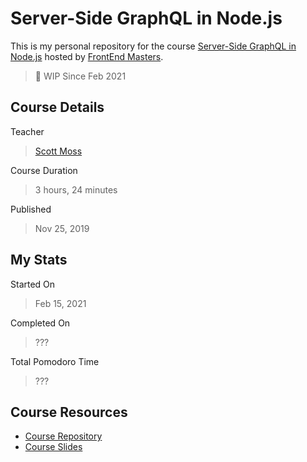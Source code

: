 # Server-Side GraphQL in Node.js

This is my personal repository for the course [Server-Side GraphQL in Node.js](https://frontendmasters.com/courses/server-graphql-nodejs/) hosted by [FrontEnd Masters](https://frontendmasters.com/).

> 🚧 WIP Since Feb 2021

## Course Details

Teacher

> [Scott Moss](https://twitter.com/scotups)

Course Duration

> 3 hours, 24 minutes

Published

> Nov 25, 2019

## My Stats

Started On

> Feb 15, 2021

Completed On

> ???

Total Pomodoro Time

> ???

## Course Resources

- [Course Repository](https://github.com/FrontendMasters/fullstack-graphql)
- [Course Slides](https://static.frontendmasters.com/resources/2019-10-14-full-stack-graphql/server-graphql-nodejs.pdf)
